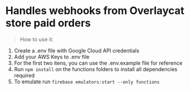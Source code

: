 # Handles webhooks from Overlaycat store paid orders
> How to use it:
1. Create a .env file with Google Cloud API credentials
2. Add your AWS Keys to .env file
3. For the first two itens, you can use the .env.example file for reference 
4. Run `npm install` on the functions folders to install all dependencies required
5. To emulate run `firebase emulators:start --only functions`